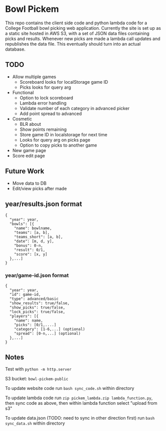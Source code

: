 # Bowl Pickem
This repo contains the client side code and python lambda code for a College Football bowl picking web application. Currently the site is set up as a static site hosted in AWS S3, with a set of JSON data files containing picks and results. Whenever new picks are made a lambda call updates and republishes the data file. This eventually should turn into an actual database. 

## TODO
- Allow multiple games
	- Scoreboard looks for localStorage game ID
	- Picks looks for query arg
- Functional
	- Option to lock scoreboard
	- Lambda error handling
	- Validate number of each category in advanced picker
	- Add point spread to advanced
- Cosmetic
	- BLR about 
	- Show points remaining
	- Store game ID in localstorage for next time
	- Looks for query arg on picks page
	- Option to copy picks to another game
- New game page
- Score edit page

## Future Work
- Move data to DB
- Edit/view picks after made

## year/results.json format
```
{
  "year": year,
  "bowls": [{
    "name": bowlname,
    "teams": [a, b],
    "teams_short": [a, b],
    "date": [m, d, y],
    "bonus": 0-n,
    "result": 0/1,
    "score": [x, y]
  },...]
}
```
### year/game-id.json format
```
{
  "year": year,
  "id": game-id,
  "type": advanced/basic
  "show_results": true/false,
  "show_picks": true/false,
  "lock_picks": true/false,
  "players": [{
    "name": name,
    "picks": [0/1,....]
    "category": [1-6,...] (optional)
    "spread": [0-n,...] (optional)
  },...]
}

```


## Notes
Test with `python -m http.server`

S3 bucket: `bowl-pickem-public`

To update website code run `bash sync_code.sh` within directory

To update lambda code run `zip pickem_lambda.zip lambda_function.py`, then sync code as above, then within lambda function select "upload from s3" 

To update data.json (TODO: need to sync in other direction first) run `bash sync_data.sh` within directory

